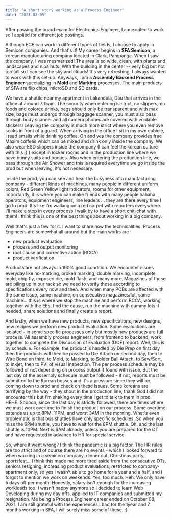 ```yaml
---
title: "A short story working as a Process Engineer"
date: "2021-03-05"
---
```


After passing the board exam for Electronics Engineer, I am excited to work so I applied for different job postings.

Although ECE can work in different types of fields, I choose to apply in Semicon companies. And that's it! My career begins in **SFA Semicon**, a korean manufacturing company located in Clark, Pampanga. When I saw the company, I was mesmerized! The area is so wide, clean, with plants and landscapes and nipa huts. With the building in the center -- very big but not too tall so I can see the sky and clouds! It's very refreshing. I always wanted to work with this set-up. Anyways, I am a **Assembly Backend Process Engineer** specializing in **Mold** and **Marking** processes. The main products of SFA are flip chips, microSD and SD cards.

We have a shuttle near my apartment in Lakandula, Dau that arrives in the office at around 7:15am. The security when entering is strict, no slippers, no foods and colored drinks, bags should only be transparent and with max size, bags must undergo through baggage scanner, you must also pass through body scanner and all camera phones are covered with voidable stickers! Leaving the company is much more strict where you even remove socks in front of a guard. When arriving in the office I sit in my own cubicle, I read emails while drinking coffee. Oh and yes the company provides free Maxim coffees which can be mixed and drink only inside the company. We also wear ESD slippers inside the company (I can feel the korean culture with this ;) ) except in locker rooms and in the production line where we have bunny suits and booties. Also when entering the production line, we pass through the Air Shower and this is required everytime we go inside the prod but when leaving, it's not necessary.

Inside the prod, you can see and hear the busyness of a manufacturing company - different kinds of machines, many people in different uniform colors, Red Green Yellow light indicators, rooms for other equipment. Importantly, it is where you can make friends with many people hahaha operators, equipment engineers, line leaders ... they are there every time I go to prod. It's like I'm walking on a red carpet with reporters everywhere. I'll make a stop in every process I walk by to have a short chit-chat with them! I think this is one of the best things about working in a big company.

Well that's just a few for it. I want to share now the technicalities. Process Engineers are somewhat all around but the main works are

- new product evaluation
- process and output monitoring
- root cause and corrective action (RCCA)
- product verification

Products are not always in 100% good condition. We encounter issues everyday like no-marking, broken marking, double marking, incomplete mold, chip fly, exposed die, mold flash, and many more. Magazines of these are piling up in our rack so we need to verify these according to specifications every now and then. And when many PCBs are affected with the same issue, same machine, on consecutive magazines/lot, same machine... this is where we stop the machine and perform RCCA, working together with the EEs, find the cause, run the machine with dummy lots if needed, share solutions and finally create a report.

And lastly, when we have new products, new specifications, new designs, new recipes we perform new product evaluation. Some evaluations are isolated - in some specific processes only but mostly new products are full process. All assembly process engineers, from frontend to backend, work together to complete the Discussion of Evaluation (DOE) report. Well, this is by schedule. For example, the product is handled by Die Prep on first day then the products will then be passed to Die Attach on second day, then to Wire Bond on third, to Mold, to Marking, to Solder Ball Attach, to Saw/Sort, to Inkjet, then to PVI of visual inspection. The per process schedule may be followed or not depending on process output if found with issue. But the last day of the assembly schedule must be followed - if not, reports must be submitted to the Korean bosses and it's a pressure since they will be coming down to prod and check on these issues. Some koreans are terrifying by the way - they shout in the production line, thank God I did not encounter this but I'm shaking every time I get to talk to them in prod. HEHE. Sooooo, since the last day is strictly followed, there are times where we must work overtime to finish the product on our process. Some overtime extends us up to 8PM, 11PM, and worst 3AM in the morning. What's even problematic is that bus shuttles have only specific schedules. So when you miss the 6PM shuttle, you have to wait for the 8PM shuttle. Oh, and the last shuttle is 10PM. Next is 6AM already, unless you are prepared for the OT and have requested in advance to HR for special service.

So, where it went wrong? I think the pandemic is a big factor. The HR rules are too strict and of course there are no events - which I looked forward to when working in a semicon company, dinner out, Christmas party, sportsfest... I think this made me more tired aside from the consecutive OTs, seniors resigning, increasing product evaluations, restricted to company-apartment only, so yes I wasn't able to go home for a year and a half, and I forgot to mention we work on weekends. Yes, too much. Heh. We only have 5 days off per month. Honestly, salary isn't enough for the increasing workloads too. I wasn't happy anymore so I decided to learn Web Developing during my day offs, applied to IT companies and submitted my resignation. Me being a Process Engineer career ended on October 08, 2021. I am still grateful with the experiences I had for the 1year and 7 months working in SFA, I will surely miss some of these. :)
